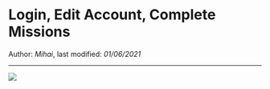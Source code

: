 # Login, Edit Account, Complete Missions

Author: *Mihai*, last modified: _01/06/2021_

---

![](https://www.youtube-nocookie.com/embed/pq1IemmBdrY)
